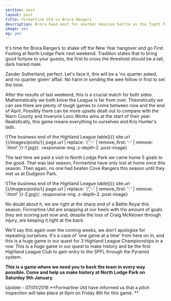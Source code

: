 ```yaml
---
section: next
layout: post
title: Formartine Utd vs Brora Rangers
description: Brora head east for another massive battle as the fight for control of the Highland League rages on.
image: yes
og: yes
---
```

It's time for Brora Rangers to shake off the New Year hangover and go First Footing at North Lodge Park next weekend. Tradition states that to bring good fortune to your guests, the first to cross the threshold should be a tall, dark haired male. 

Zander Sutherland, perfect. Let's face it, this will be a 'no quarter asked, and no quarter given' affair. No harm in sending the wee fellow in first to set the tone.

After the results of last weekend, this is a crucial match for both sides. Mathematically we both know the League is far from over. Theoretically we can see there are plenty of tough games to come between now and the end of April. Possibly there can be more upsets dealt out to compare with the Nairn County and Inverurie Loco Works wins at the start of their year. Realistically, this game means everything to ourselves and Kris Hunter's lads.

![The business end of the Highland League table]({{ site.url }}/images/posts/{{ page.url | replace: '/','-' | remove_first: '-' | remove: '.html' }}-1.jpg){: .responsive-img .z-depth-2 .post-image}

The last time we paid a visit to North Lodge Park we came home 5 goals to the good. That was last season, Formartine have only lost at home once this season. Then again, no one had beaten Cove Rangers this season until they met us at Dudgeon Park. 

![The business end of the Highland League table]({{ site.url }}/images/posts/{{ page.url | replace: '/','-' | remove_first: '-' | remove: '.html' }}-2.jpg){: .responsive-img .z-depth-2 .post-image}

No doubt about it, we are right at the sharp end of a Battle Royal this season. Formartine Utd are snapping at our heels with the amount of goals they are scoring just now and, despite the loss of Craig McKeown through injury, are keeping it tight at the back.

We'll say this again over the coming weeks, we don't apologise for repeating ourselves. It's a case of 'one game at a time' from here on in, and this is a huge game in our quest for 3 Highland League Championships in a row. This is a huge game in our quest to make history and be the first Highland League Club to gain entry to the SPFL through the Pyramid system.

**This is a game where we need you to back the team in every way possible. Come and help us make history at North Lodge Park on Saturday 9th January.**

*Update - 07/01/2016*
**Formartine Utd have informed us that a pitch inspection will take place at 6pm on Friday 8th for this game. **